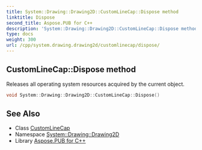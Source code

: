 ```yaml
---
title: System::Drawing::Drawing2D::CustomLineCap::Dispose method
linktitle: Dispose
second_title: Aspose.PUB for C++
description: 'System::Drawing::Drawing2D::CustomLineCap::Dispose method. Releases all operating system resources acquired by the current object in C++.'
type: docs
weight: 300
url: /cpp/system.drawing.drawing2d/customlinecap/dispose/
---
```

## CustomLineCap::Dispose method


Releases all operating system resources acquired by the current object.

```cpp
void System::Drawing::Drawing2D::CustomLineCap::Dispose()
```

## See Also

* Class [CustomLineCap](../)
* Namespace [System::Drawing::Drawing2D](../../)
* Library [Aspose.PUB for C++](../../../)
